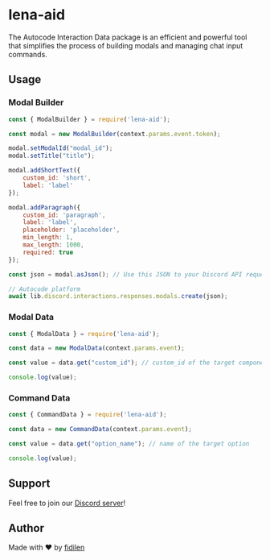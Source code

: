 # lena-aid
The Autocode Interaction Data package is an efficient and powerful tool that simplifies the process of building modals and managing chat input commands.

## Usage

### Modal Builder
```js
const { ModalBuilder } = require('lena-aid');

const modal = new ModalBuilder(context.params.event.token);

modal.setModalId("modal_id");
modal.setTitle("title");

modal.addShortText({
    custom_id: 'short',
    label: 'label'
});

modal.addParagraph({
    custom_id: 'paragraph',
    label: 'label',
    placeholder: 'placeholder',
    min_length: 1,
    max_length: 1000,
    required: true
});

const json = modal.asJson(); // Use this JSON to your Discord API request

// Autocode platform
await lib.discord.interactions.responses.modals.create(json);
```

### Modal Data
```js
const { ModalData } = require('lena-aid');

const data = new ModalData(context.params.event);

const value = data.get("custom_id"); // custom_id of the target component

console.log(value);
```

### Command Data
```js
const { CommandData } = require('lena-aid');

const data = new CommandData(context.params.event);

const value = data.get("option_name"); // name of the target option

console.log(value);
```

## Support
Feel free to join our [Discord server](https://fidilen.com/discord)!

## Author
Made with ♥ by [fidilen](https://fidilen.com)